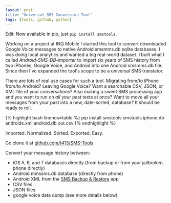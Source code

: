 ```yaml
---
layout: post
title: "Universal SMS Conversion Tool"
tags: [tools, github, python]
---
```

Edit: Now available in pip, just `pip install smstools`.

Working on a project at INQ Mobile I started this tool to convert downloaded
Google Voice messages to native Android smsmms.db sqlite databases. I was doing
local analytics and wanted a big real-world dataset. I built what I called
*Android-SMS-DB-importer* to import six years of SMS history from two iPhones,
Google Voice, and Android into one Android smsmms.db file. Since then I've expanded
the tool's scope to be a universal SMS translator.

There are lots of real use cases for such a tool. Migrating from/to iPhone from/to
Android? Leaving Google Voice? Want a searchable CSV, JSON, or XML file of
your conversations? Also making a sweet SMS processing app and you want to
run on *all* your past texts at once? Want to move all your messages from your
past into a new, date-sorted, database? It should be ready to roll.

{% highlight bash linenos=table %}
pip install smstools
smstools iphone.db androids.xml android.db out.csv
{% endhighlight %}

Imported. Normalized. Sorted. Exported. Easy.

Go clone it at [github.com/t413/SMS-Tools](https://github.com/t413/SMS-Tools)

Convert your message history between:
- iOS 5, 6, and 7 databases directly (from backup or from your jailbroken phone directly)
- Android mmssms.db database (directly from phone)
- Android XML from the [SMS Backup & Restore](http://android.riteshsahu.com/apps/sms-backup-restore) app
- CSV files
- JSON files
- google voice data dump (see more details below)
